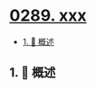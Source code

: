 # [0289. xxx](https://github.com/Tdahuyou/TNotes.leetcode/tree/main/notes/0289.%20xxx)

<!-- region:toc -->

- [1. 📝 概述](#1--概述)

<!-- endregion:toc -->

## 1. 📝 概述
